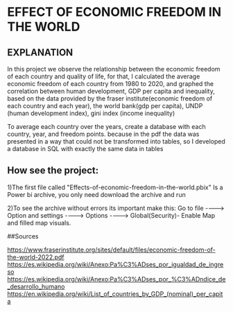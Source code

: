 # EFFECT OF ECONOMIC FREEDOM IN THE WORLD

## EXPLANATION
In this project we observe the relationship between the economic freedom of each country and quality of life,
for that, I calculated the average economic freedom of each country from 1980 to 2020, and graphed the correlation between human development, GDP per capita and inequality,
based on the data provided by the fraser institute(economic freedom of each country and each year), the world bank(gdp per capita), UNDP (human development index), gini index (income inequality) 

To average each country over the years, create a database with each country, year, and freedom points.
because in the pdf the data was presented in a way that could not be transformed into tables, so
I developed a database in SQL with exactly the same data in tables

## How see the project:
1)The first file called "Effects-of-economic-freedom-in-the-world.pbix" Is a Power bi archive, you only need download the archive and run 

2)To see the archive without errors its important make this: Go to file ----> Option and settings ----> Options ----> Global(Security)- Enable Map and filled map visuals. 







##Sources

https://www.fraserinstitute.org/sites/default/files/economic-freedom-of-the-world-2022.pdf
https://es.wikipedia.org/wiki/Anexo:Pa%C3%ADses_por_igualdad_de_ingreso
https://es.wikipedia.org/wiki/Anexo:Pa%C3%ADses_por_%C3%ADndice_de_desarrollo_humano
https://en.wikipedia.org/wiki/List_of_countries_by_GDP_(nominal)_per_capita
